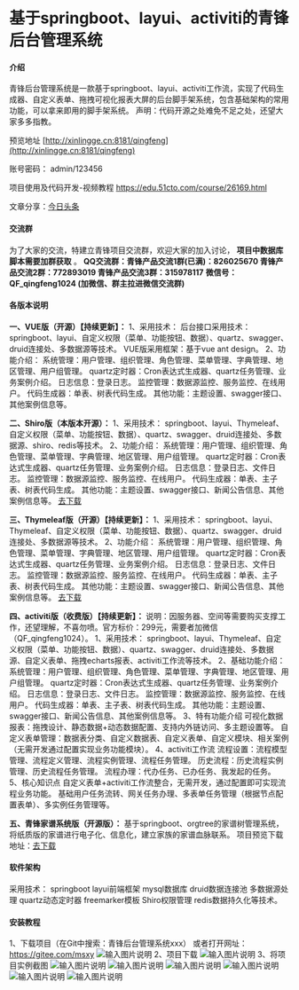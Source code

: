 # 基于springboot、layui、activiti的青锋后台管理系统

#### 介绍
青锋后台管理系统是一款基于springboot、layui、activiti工作流，实现了代码生成器、自定义表单、拖拽可视化报表大屏的后台脚手架系统，包含基础架构的常用功能，可以拿来即用的脚手架系统。 声明：代码开源之处难免不足之处，还望大家多多指教。

预览地址
[http://xinlingge.cn:8181/qingfeng](http://xinlingge.cn:8181/qingfeng)

账号密码：
admin/123456

项目使用及代码开发-视频教程
https://edu.51cto.com/course/26169.html

文章分享：[今日头条](https://www.toutiao.com/c/user/token/MS4wLjABAAAAIza_5ghlkgfgqnFEcA31C_AtdZX3-H4vg1ig19FUzGY/)

#### 交流群
为了大家的交流，特建立青锋项目交流群，欢迎大家的加入讨论， **项目中数据库脚本需要加群获取** 。
 **QQ交流群：青锋产品交流1群(已满)：826025670   青锋产品交流2群：772893019  青锋产品交流3群：315978117** 
 **微信号：QF_qingfeng1024 (加微信、群主拉进微信交流群)** 
 
#### 各版本说明
 **一、VUE版（开源）【持续更新】：** 
1、采用技术：
后台接口采用技术：springboot、layui、自定义权限（菜单、功能按钮、数据）、quartz、swagger、druid连接处、多数据源等技术。
VUE版采用框架：基于vue ant design。
2、功能介绍：
系统管理：用户管理、组织管理、角色管理、菜单管理、字典管理、地区管理、用户组管理。
quartz定时器：Cron表达式生成器、quartz任务管理、业务案例介绍。
日志信息：登录日志。
监控管理：数据源监控、服务监控、在线用户。
代码生成器：单表、树表代码生成。
其他功能：主题设置、swagger接口、其他案例信息等。

 **二、Shiro版（本版本开源）：** 
1、采用技术：
springboot、layui、Thymeleaf、自定义权限（菜单、功能按钮、数据）、quartz、swagger、druid连接处、多数据源、shiro、redis等技术。
2、功能介绍：
系统管理：用户管理、组织管理、角色管理、菜单管理、字典管理、地区管理、用户组管理。
quartz定时器：Cron表达式生成器、quartz任务管理、业务案例介绍。
日志信息：登录日志、文件日志。
监控管理：数据源监控、服务监控、在线用户。
代码生成器：单表、主子表、树表代码生成。
其他功能：主题设置、swagger接口、新闻公告信息、其他案例信息等。
[去下载](https://gitee.com/msxy/qingfeng)

 **三、Thymeleaf版（开源）【持续更新】：** 
1、采用技术：
springboot、layui、Thymeleaf、自定义权限（菜单、功能按钮、数据）、quartz、swagger、druid连接处、多数据源等技术。
2、功能介绍：
系统管理：用户管理、组织管理、角色管理、菜单管理、字典管理、地区管理、用户组管理。
quartz定时器：Cron表达式生成器、quartz任务管理、业务案例介绍。
日志信息：登录日志、文件日志。
监控管理：数据源监控、服务监控、在线用户。
代码生成器：单表、主子表、树表代码生成。
其他功能：主题设置、swagger接口、新闻公告信息、其他案例信息等。
[去下载](https://gitee.com/msxy/qingfengThymeleaf)

 **四、activiti版（收费版）【持续更新】：** 
说明：因服务器、空间等需要购买支撑工作，还望理解，不喜勿喷。官方标价：299元，需要者加微信（QF_qingfeng1024）。
1、采用技术：
springboot、layui、Thymeleaf、自定义权限（菜单、功能按钮、数据）、quartz、swagger、druid连接处、多数据源、自定义表单、拖拽echarts报表、activiti工作流等技术。
2、基础功能介绍：
系统管理：用户管理、组织管理、角色管理、菜单管理、字典管理、地区管理、用户组管理。
quartz定时器：Cron表达式生成器、quartz任务管理、业务案例介绍。
日志信息：登录日志、文件日志。
监控管理：数据源监控、服务监控、在线用户。
代码生成器：单表、主子表、树表代码生成。
其他功能：主题设置、swagger接口、新闻公告信息、其他案例信息等。
3、特有功能介绍
可视化数据报表：拖拽设计、静态数据+动态数据配置、支持内外链访问、多主题设置等。
自定义表单管理：数据表分类、自定义数据表、自定义表单、自定义模块、相关案例（无需开发通过配置实现业务功能模块）。
4、activiti工作流
流程设置：流程模型管理、流程定义管理、流程实例管理、流程任务管理。
历史流程：历史流程实例管理、历史流程任务管理。
流程办理：代办任务、已办任务、我发起的任务。
5、核心知识点
自定义表单+activiti工作流整合，无需开发，通过配置即可实现流程业务功能。
基础用户任务流转、网关任务办理、多表单任务管理（根据节点配置表单）、多实例任务管理等。

 **五、青锋家谱系统版（开源版）：** 
基于springboot、orgtree的家谱树管理系统，将纸质版的家谱进行电子化、信息化，建立家族的家谱血脉联系。
项目预览下载地址：[去下载](https://gitee.com/msxy/qingfeng-gen)

#### 软件架构
采用技术：
    springboot
    layui前端框架
    mysql数据库
    druid数据连接池
    多数据源处理
    quartz动态定时器
    freemarker模板
    Shiro权限管理
    redis数据持久化等技术。

#### 安装教程

1、下载项目（在Git中搜索：青锋后台管理系统xxx） 或者打开网址：https://gitee.com/msxy 
![输入图片说明](https://images.gitee.com/uploads/images/2021/0106/091548_67998e05_395948.png "微信图片_20210106091248.png")
2、项目下载
![输入图片说明](https://images.gitee.com/uploads/images/2021/0106/091602_3b3729cc_395948.png "微信图片_20210106091353.png")
3、将项目实例截图
![输入图片说明](https://images.gitee.com/uploads/images/2021/0106/091644_fa101634_395948.png "微信图片_20210105180152.png") 
![输入图片说明](https://images.gitee.com/uploads/images/2021/0106/091654_a01da732_395948.png "微信图片_20210105180217.png")
![输入图片说明](https://images.gitee.com/uploads/images/2021/0106/091705_c8c311b6_395948.png "微信图片_20210105180253.png")
![输入图片说明](https://images.gitee.com/uploads/images/2021/0106/091717_fc3007cf_395948.png "微信图片_20210105180313.png")
![输入图片说明](https://images.gitee.com/uploads/images/2021/0106/091727_215f94e0_395948.png "微信图片_20210105180351.png")
![输入图片说明](https://images.gitee.com/uploads/images/2021/0106/091738_46acb776_395948.png "微信图片_20210105175935.png")


